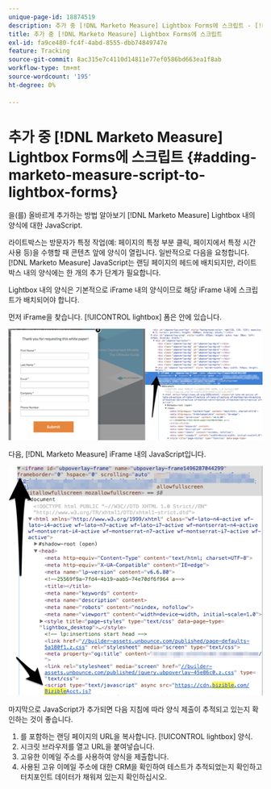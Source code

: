 ```yaml
---
unique-page-id: 18874519
description: 추가 중 [!DNL Marketo Measure] Lightbox Forms에 스크립트 - [!DNL Marketo Measure] - 제품 설명서
title: 추가 중 [!DNL Marketo Measure] Lightbox Forms에 스크립트
exl-id: fa9ce480-fc4f-4abd-8555-dbb74849747e
feature: Tracking
source-git-commit: 8ac315e7c4110d14811e77ef0586bd663ea1f8ab
workflow-type: tm+mt
source-wordcount: '195'
ht-degree: 0%

---
```


# 추가 중 [!DNL Marketo Measure] Lightbox Forms에 스크립트 {#adding-marketo-measure-script-to-lightbox-forms}

을(를) 올바르게 추가하는 방법 알아보기 [!DNL Marketo Measure] Lightbox 내의 양식에 대한 JavaScript.

라이트박스는 방문자가 특정 작업(예: 페이지의 특정 부분 클릭, 페이지에서 특정 시간 사용 등)을 수행할 때 콘텐츠 앞에 양식이 열립니다. 일반적으로 다음을 요청합니다. [!DNL Marketo Measure] JavaScript는 랜딩 페이지의 헤드에 배치되지만, 라이트박스 내의 양식에는 한 개의 추가 단계가 필요합니다.

Lightbox 내의 양식은 기본적으로 iFrame 내의 양식이므로 해당 iFrame 내에 스크립트가 배치되어야 합니다.

먼저 iFrame을 찾습니다. [!UICONTROL lightbox] 폼은 안에 있습니다.

![](assets/1.png)

다음, [!DNL Marketo Measure] iFrame 내의 JavaScript입니다.

![](assets/2.png)

마지막으로 JavaScript가 추가되면 다음 지침에 따라 양식 제출이 추적되고 있는지 확인하는 것이 좋습니다.

1. 를 포함하는 랜딩 페이지의 URL을 복사합니다. [!UICONTROL lightbox] 양식.
1. 시크릿 브라우저를 열고 URL을 붙여넣습니다.
1. 고유한 이메일 주소를 사용하여 양식을 제출합니다.
1. 사용된 고유 이메일 주소에 대한 CRM을 확인하여 테스트가 추적되었는지 확인하고 터치포인트 데이터가 채워져 있는지 확인하십시오.
